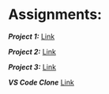 # Assignments:

***Project 1:***
[Link](./FSJS-2.0-Project-01/)

***Project 2:***
[Link](./FSJS-2.0-Project-02/)

***Project 3:***
[Link](./FSJS-2.0-Project-03/)

***VS Code Clone***
[Link](./VS-CodeClone-using-Tailwind/)